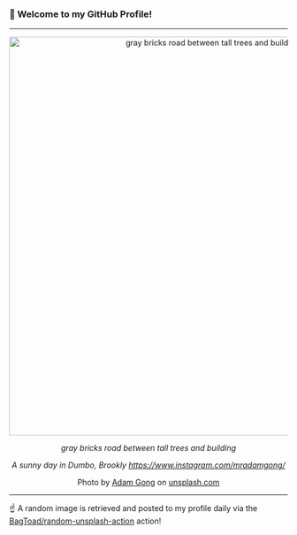 ### 👋 Welcome to my GitHub Profile!

----

<div align="center">
  <img width="720" src="https://images.unsplash.com/photo-1534812647472-8dabaaad8caa?crop=entropy&cs=tinysrgb&fit=max&fm=jpg&ixid=M3w1NTI0OTR8MHwxfHJhbmRvbXx8fHx8fHx8fDE3MjczMzExNDl8&ixlib=rb-4.0.3&q=80&w=1080" alt="gray bricks road between tall trees and building">
  
  <em>gray bricks road between tall trees and building</em>
  
  <em>A sunny day in Dumbo, Brookly
https://www.instagram.com/mradamgong/</em>
  
  Photo by [Adam Gong](https://www.theadamgong.com/) on [unsplash.com](https://unsplash.com/)
</div>

----

☝️ A random image is retrieved and posted to my profile daily via the [BagToad/random-unsplash-action](https://github.com/BagToad/random-unsplash-action) action!
